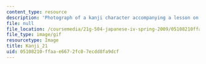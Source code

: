 ```yaml
---
content_type: resource
description: 'Photograph of a kanji character accompanying a lesson on Japanese. '
file: null
file_location: /coursemedia/21g-504-japanese-iv-spring-2009/05108210ffaae6672fc07ecdd8fa9dcf_Kanji_21.gif
file_type: image/gif
resourcetype: Image
title: Kanji_21
uid: 05108210-ffaa-e667-2fc0-7ecdd8fa9dcf
---
```

